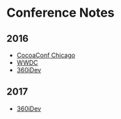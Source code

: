 # Conference Notes

## 2016
- [CocoaConf Chicago](2016-CocoaConf-Chicago.md)
- [WWDC](2016-WWDC.md)
- [360iDev](2016-360iDev.md)

## 2017
- [360iDev](2017-360iDev.md)
